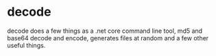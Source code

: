 # decode
decode does a few things as a .net core command line tool, md5 and base64 decode and encode, generates files at random and a few other useful things. 
